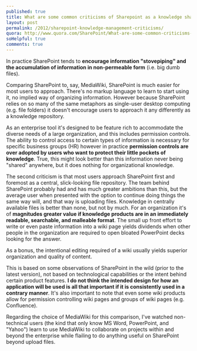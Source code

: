 ```yaml
---
published: true
title: What are some common criticisms of Sharepoint as a knowledge sharing tool?
layout: post
permalink: /2012/sharepoint-knowledge-management-criticisms/
quora: http://www.quora.com/SharePoint/What-are-some-common-criticisms-of-Sharepoint-as-a-knowledge-sharing-tool/answer/Ben-Lopatin
soHelpful: true
comments: true
---
```


In practice SharePoint tends to **encourage information "stovepiping"
and the accumulation of information in non-permeable form** (i.e. big
dumb files).

Comparing SharePoint to, say, MediaWiki, SharePoint is much easier for
most users to approach. There's no markup language to learn to start
using it, no implied way of organizing information. However because
SharePoint relies on so many of the same metaphors as single-user
desktop computing (e.g. file folders) it doesn't encourage users to
approach it any differently as a knowledge repository.

As an enterprise tool it's designed to be feature rich to accommodate
the diverse needs of a large organization, and this includes permission
controls. The ability to control access to certain types of information
is necessary for specific business groups (HR) however in practice
**permission controls are over adopted by users who want to protect
their little pockets of knowledge**. True, this might look better than
this information never being "shared" anywhere, but it does nothing for
organizational knowledge.

The second criticism is that most users approach SharePoint first and
foremost as a central, slick-looking file repository. The team behind
SharePoint probably had and has much greater ambitions than this, but
the average user when presented with the option to continue doing things
the same way will, and that way is uploading files. Knowledge in
centrally available files is better than none, but not by much. For an
organization it's of **magnitudes greater value if knowledge products
are in an immediately readable, searchable, and malleable format**. The
small up front effort to write or even paste information into a wiki
page yields dividends when other people in the organization are required
to open bloated PowerPoint decks looking for the answer.

As a bonus, the intentional editing required of a wiki usually yields
superior organization and quality of content.

This is based on some observations of SharePoint in the wild (prior to
the latest version), not based on technological capabilities or the
intent behind certain product features. **I do not think the intended
design for how an application will be used is all that important if it
is consistently used in a contrary manner**. It's also important to note
that even some wiki products allow for permission controlling wiki pages
and groups of wiki pages (e.g. Confluence).

Regarding the choice of MediaWiki for this comparison, I've watched
non-technical users (the kind that only know MS Word, PowerPoint, and
"Yahoo") learn to use MediaWiki to collaborate on projects within and
beyond the enterprise while flailing to do anything useful on SharePoint
beyond upload files.
